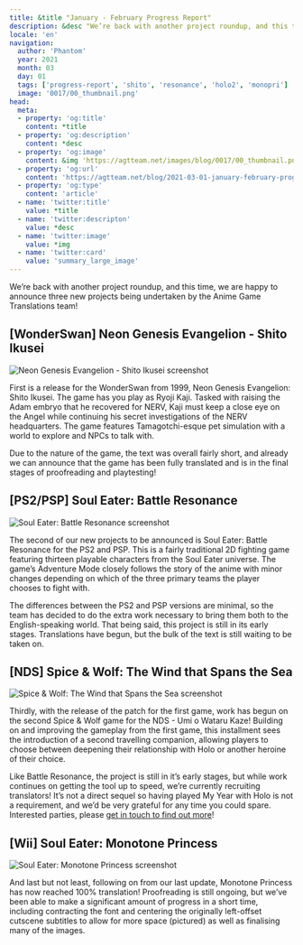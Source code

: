 ```yaml
---
title: &title "January - February Progress Report"
description: &desc "We’re back with another project roundup, and this time, we are happy to announce three new projects being undertaken by the Anime Game Translations team!"
locale: 'en'
navigation:
  author: 'Phantom'
  year: 2021
  month: 03
  day: 01
  tags: ['progress-report', 'shito', 'resonance', 'holo2', 'monopri']
  image: '0017/00_thumbnail.png'
head:
  meta:
  - property: 'og:title'
    content: *title
  - property: 'og:description'
    content: *desc
  - property: 'og:image'
    content: &img 'https://agtteam.net/images/blog/0017/00_thumbnail.png'
  - property: 'og:url'
    content: 'https://agtteam.net/blog/2021-03-01-january-february-progress-report'
  - property: 'og:type'
    content: 'article'
  - name: 'twitter:title'
    value: *title
  - name: 'twitter:descripton'
    value: *desc
  - name: 'twitter:image'
    value: *img
  - name: 'twitter:card'
    value: 'summary_large_image'
---
```


We’re back with another project roundup, and this time, we are happy to announce three new projects being undertaken by the Anime Game Translations team!

## \[WonderSwan\] Neon Genesis Evangelion - Shito Ikusei

![Neon Genesis Evangelion - Shito Ikusei screenshot](/images/blog/0017/644495593541074944_0.png)

First is a release for the WonderSwan from 1999, Neon Genesis Evangelion: Shito Ikusei. The game has you play as Ryoji Kaji. Tasked with raising the Adam embryo that he recovered for NERV, Kaji must keep a close eye on the Angel while continuing his secret investigations of the NERV headquarters. The game features Tamagotchi-esque pet simulation with a world to explore and NPCs to talk with.

Due to the nature of the game, the text was overall fairly short, and already we can announce that the game has been fully translated and is in the final stages of proofreading and playtesting!


## \[PS2/PSP\] Soul Eater: Battle Resonance

![Soul Eater: Battle Resonance screenshot](/images/blog/0017/644495593541074944_1.jpg)

The second of our new projects to be announced is Soul Eater: Battle Resonance for the PS2 and PSP. This is a fairly traditional 2D fighting game featuring thirteen playable characters from the Soul Eater universe. The game’s Adventure Mode closely follows the story of the anime with minor changes depending on which of the three primary teams the player chooses to fight with.

The differences between the PS2 and PSP versions are minimal, so the team has decided to do the extra work necessary to bring them both to the English-speaking world. That being said, this project is still in its early stages. Translations have begun, but the bulk of the text is still waiting to be taken on.  


## \[NDS\] Spice & Wolf: The Wind that Spans the Sea

![Spice & Wolf: The Wind that Spans the Sea screenshot](/images/blog/0017/644495593541074944_2.png)

Thirdly, with the release of the patch for the first game, work has begun on the second Spice & Wolf game for the NDS - Umi o Wataru Kaze! Building on and improving the gameplay from the first game, this installment sees the introduction of a second travelling companion, allowing players to choose between deepening their relationship with Holo or another heroine of their choice.

Like Battle Resonance, the project is still in it’s early stages, but while work continues on getting the tool up to speed, we’re currently recruiting translators! It’s not a direct sequel so having played My Year with Holo is not a requirement, and we’d be very grateful for any time you could spare. Interested parties, please [get in touch to find out more](https://discord.com/invite/UUF7Zbm)!


## \[Wii\] Soul Eater: Monotone Princess

![Soul Eater: Monotone Princess screenshot](/images/blog/0017/644495593541074944_3.png)

And last but not least, following on from our last update, Monotone Princess has now reached 100% translation! Proofreading is still ongoing, but we’ve been able to make a significant amount of progress in a short time, including contracting the font and centering the originally left-offset cutscene subtitles to allow for more space (pictured) as well as finalising many of the images.
